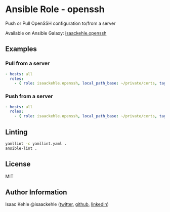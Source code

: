 # Ansible Role - openssh

Push or Pull OpenSSH configuration to/from a server

Available on Ansible Galaxy: [isaackehle.openssh](https://galaxy.ansible.com/isaackehle/openssh)

## Examples

### Pull from a server

```yaml
- hosts: all
  roles:
    - { role: isaackehle.openssh, local_path_base: ~/private/certs, tags: ["pull"] }
```

### Push from a server

```yaml
- hosts: all
  roles:
    - { role: isaackehle.openssh, local_path_base: ~/private/certs, tags: ["push"] }
```

## Linting

```bash
yamllint -c yamllint.yaml .
ansible-lint .
```

## License

MIT

## Author Information

Isaac Kehle
@isaackehle ([twitter](https://twitter.com/isaackehle), [github](https://github.com/isaackehle), [linkedin](https://www.linkedin.com/in/isaackehle))
